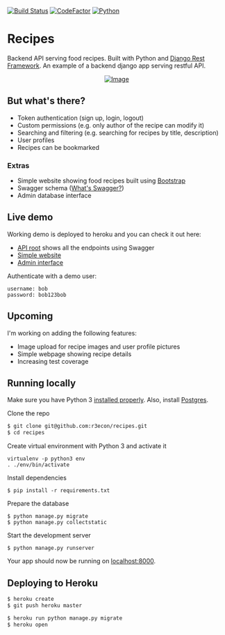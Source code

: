 [![Build Status](https://travis-ci.org/r3econ/recipes.svg?branch=master)](https://travis-ci.org/r3econ/recipes)
[![CodeFactor](https://www.codefactor.io/repository/github/r3econ/recipes/badge)](https://www.codefactor.io/repository/github/r3econ/recipes)
[![Python](https://img.shields.io/badge/python-3.6-blue.svg)](https://img.shields.io/badge/python-3.6-blue.svg)

# Recipes

Backend API serving food recipes. Built with Python and [Django Rest Framework](http://www.django-rest-framework.org/).
An example of a backend django app serving restful API.

<p align="center">
<a href="https://i.imgur.com/Ninptgs.png"><img src="https://i.imgur.com/Ninptgs.png" title="Image" /></a>
</p>

## But what's there?
- Token authentication (sign up, login, logout)
- Custom permissions (e.g. only author of the recipe can modify it)
- Searching and filtering (e.g. searching for recipes by title, description)
- User profiles
- Recipes can be bookmarked

### Extras
- Simple website showing food recipes built using [Bootstrap](https://getbootstrap.com/)
- Swagger schema ([What's Swagger?](https://swagger.io/))
- Admin database interface

## Live demo

Working demo is deployed to heroku and you can check it out here:
- [API root](https://hidden-eyrie-76546.herokuapp.com/api/) shows all the endpoints using Swagger
- [Simple website](https://hidden-eyrie-76546.herokuapp.com/)
- [Admin interface](https://hidden-eyrie-76546.herokuapp.com/admin/)

Authenticate with a demo user:
```
username: bob
password: bob123bob
```

## Upcoming
I'm working on adding the following features:
- Image upload for recipe images and user profile pictures
- Simple webpage showing recipe details
- Increasing test coverage

## Running locally

Make sure you have Python 3 [installed properly](http://install.python-guide.org).  Also, install [Postgres](https://devcenter.heroku.com/articles/heroku-postgresql#local-setup).

Clone the repo
```sh
$ git clone git@github.com:r3econ/recipes.git
$ cd recipes
```

Create virtual environment with Python 3 and activate it
```
virtualenv -p python3 env
. ./env/bin/activate
```

Install dependencies
```
$ pip install -r requirements.txt
```

Prepare the database
```
$ python manage.py migrate
$ python manage.py collectstatic
```

Start the development server
```
$ python manage.py runserver
```

Your app should now be running on [localhost:8000](http://localhost:8000/).

## Deploying to Heroku

```sh
$ heroku create
$ git push heroku master

$ heroku run python manage.py migrate
$ heroku open
```
